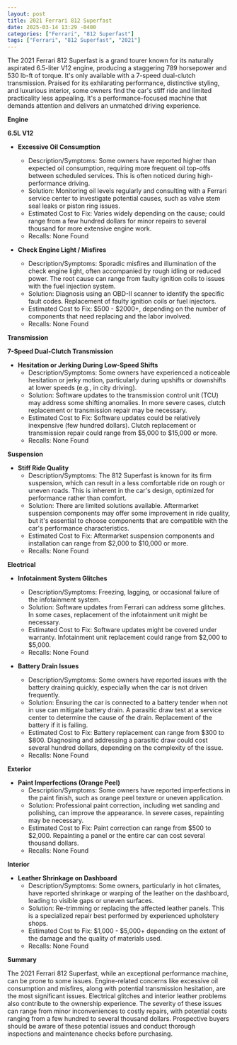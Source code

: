 ```yaml
---
layout: post
title: 2021 Ferrari 812 Superfast
date: 2025-03-14 13:29 -0400
categories: ["Ferrari", "812 Superfast"]
tags: ["Ferrari", "812 Superfast", "2021"]
---
```

The 2021 Ferrari 812 Superfast is a grand tourer known for its naturally aspirated 6.5-liter V12 engine, producing a staggering 789 horsepower and 530 lb-ft of torque. It's only available with a 7-speed dual-clutch transmission. Praised for its exhilarating performance, distinctive styling, and luxurious interior, some owners find the car's stiff ride and limited practicality less appealing. It's a performance-focused machine that demands attention and delivers an unmatched driving experience.

**Engine**

**6.5L V12**

*   **Excessive Oil Consumption**
    *   Description/Symptoms: Some owners have reported higher than expected oil consumption, requiring more frequent oil top-offs between scheduled services. This is often noticed during high-performance driving.
    *   Solution: Monitoring oil levels regularly and consulting with a Ferrari service center to investigate potential causes, such as valve stem seal leaks or piston ring issues.
    *   Estimated Cost to Fix: Varies widely depending on the cause; could range from a few hundred dollars for minor repairs to several thousand for more extensive engine work.
    *   Recalls: None Found

* **Check Engine Light / Misfires**
    * Description/Symptoms: Sporadic misfires and illumination of the check engine light, often accompanied by rough idling or reduced power. The root cause can range from faulty ignition coils to issues with the fuel injection system.
    * Solution: Diagnosis using an OBD-II scanner to identify the specific fault codes. Replacement of faulty ignition coils or fuel injectors.
    * Estimated Cost to Fix: $500 - $2000+, depending on the number of components that need replacing and the labor involved.
    * Recalls: None Found

**Transmission**

**7-Speed Dual-Clutch Transmission**

*   **Hesitation or Jerking During Low-Speed Shifts**
    *   Description/Symptoms: Some owners have experienced a noticeable hesitation or jerky motion, particularly during upshifts or downshifts at lower speeds (e.g., in city driving).
    *   Solution: Software updates to the transmission control unit (TCU) may address some shifting anomalies. In more severe cases, clutch replacement or transmission repair may be necessary.
    *   Estimated Cost to Fix: Software updates could be relatively inexpensive (few hundred dollars). Clutch replacement or transmission repair could range from $5,000 to $15,000 or more.
    *   Recalls: None Found

**Suspension**

*   **Stiff Ride Quality**
    *   Description/Symptoms: The 812 Superfast is known for its firm suspension, which can result in a less comfortable ride on rough or uneven roads. This is inherent in the car's design, optimized for performance rather than comfort.
    *   Solution: There are limited solutions available. Aftermarket suspension components may offer some improvement in ride quality, but it's essential to choose components that are compatible with the car's performance characteristics.
    *   Estimated Cost to Fix: Aftermarket suspension components and installation can range from $2,000 to $10,000 or more.
    *   Recalls: None Found

**Electrical**

*   **Infotainment System Glitches**
    *   Description/Symptoms: Freezing, lagging, or occasional failure of the infotainment system.
    *   Solution: Software updates from Ferrari can address some glitches. In some cases, replacement of the infotainment unit might be necessary.
    *   Estimated Cost to Fix: Software updates might be covered under warranty. Infotainment unit replacement could range from $2,000 to $5,000.
    *   Recalls: None Found

*   **Battery Drain Issues**
    *   Description/Symptoms: Some owners have reported issues with the battery draining quickly, especially when the car is not driven frequently.
    *   Solution: Ensuring the car is connected to a battery tender when not in use can mitigate battery drain. A parasitic draw test at a service center to determine the cause of the drain. Replacement of the battery if it is failing.
    *   Estimated Cost to Fix: Battery replacement can range from $300 to $800. Diagnosing and addressing a parasitic draw could cost several hundred dollars, depending on the complexity of the issue.
    *   Recalls: None Found

**Exterior**

*   **Paint Imperfections (Orange Peel)**
    *   Description/Symptoms: Some owners have reported imperfections in the paint finish, such as orange peel texture or uneven application.
    *   Solution: Professional paint correction, including wet sanding and polishing, can improve the appearance. In severe cases, repainting may be necessary.
    *   Estimated Cost to Fix: Paint correction can range from $500 to $2,000. Repainting a panel or the entire car can cost several thousand dollars.
    *   Recalls: None Found

**Interior**

*   **Leather Shrinkage on Dashboard**
    *   Description/Symptoms: Some owners, particularly in hot climates, have reported shrinkage or warping of the leather on the dashboard, leading to visible gaps or uneven surfaces.
    *   Solution: Re-trimming or replacing the affected leather panels. This is a specialized repair best performed by experienced upholstery shops.
    *   Estimated Cost to Fix: $1,000 - $5,000+ depending on the extent of the damage and the quality of materials used.
    *   Recalls: None Found

**Summary**

The 2021 Ferrari 812 Superfast, while an exceptional performance machine, can be prone to some issues. Engine-related concerns like excessive oil consumption and misfires, along with potential transmission hesitation, are the most significant issues. Electrical glitches and interior leather problems also contribute to the ownership experience. The severity of these issues can range from minor inconveniences to costly repairs, with potential costs ranging from a few hundred to several thousand dollars. Prospective buyers should be aware of these potential issues and conduct thorough inspections and maintenance checks before purchasing.

